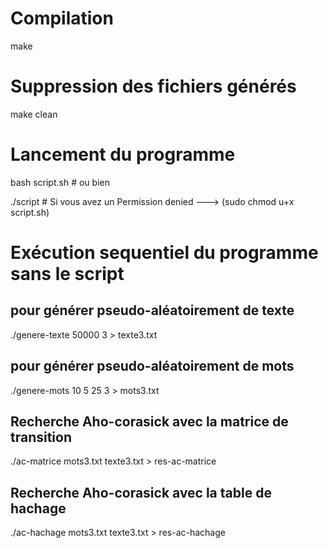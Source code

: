 <h1>Compilation</h1>

<p>make</p>

<h1>Suppression des fichiers générés</h1>

<p>make clean</p>

<h1>Lancement du programme</h1>

<p>bash script.sh # ou bien</p>

<p>./script # Si vous avez un Permission denied ---> (sudo chmod u+x script.sh)</p>

<h1>Exécution sequentiel du programme sans le script</h1>

<h2>pour générer pseudo-aléatoirement de texte</h2>
<p>./genere-texte 50000 3 > texte3.txt</p> 
<h2>pour générer pseudo-aléatoirement de mots</h2>
<p>./genere-mots 10 5 25 3 > mots3.txt</p> 
<h2>Recherche Aho-corasick avec la matrice de transition</h2>
<p>./ac-matrice mots3.txt texte3.txt > res-ac-matrice</p>
<h2>Recherche Aho-corasick avec la table de hachage</h2>
<p>./ac-hachage mots3.txt texte3.txt > res-ac-hachage</p>
